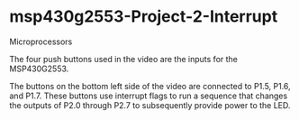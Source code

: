 # msp430g2553-Project-2-Interrupt
Microprocessors

The four push buttons used in the video are the inputs for the MSP430G2553.

The buttons on the bottom left side of the video are connected to P1.5, P1.6, and P1.7. These buttons use interrupt flags to run a sequence that changes the outputs of P2.0 through P2.7 to subsequently provide power to the LED.
